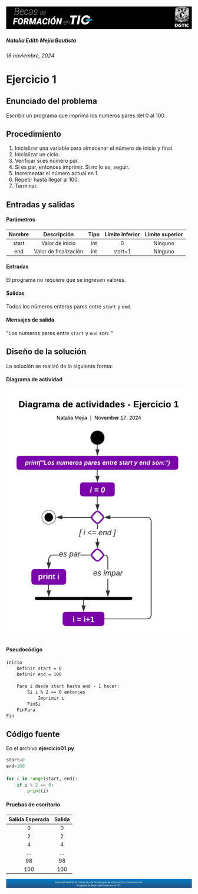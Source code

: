 ![headerDGTIC](/Imagenes/headerDGTIC.png)

##### Natalia Edith Mejía Bautista 
###### 16 noviembre, 2024

# Ejercicio 1

## Enunciado del problema
Escribir un programa que imprima los numeros pares del 0 al 100.

## Procedimiento 
1. Inicializar una variable para almacenar el número de inicio y final.
2. Inicializar un ciclo.
3. Verificar si es número par.
4. Si es par, entonces imprimir. Si no lo es, seguir.
5. Incrementar el número actual en 1.
6. Repetir hasta llegar al 100.
7. Terminar.

<!-- ## Entradas y salidas
| Left-Aligned  | Center Aligned  | Right Aligned |
|:------------- |:---------------:| -------------:|
| Row 1         | **Bold**        | Cell 3        |
| Row 2         | *Italic*        | Cell 6        |
| Row 3         | ~~Strike~~      | Cell 9        |
| Row 3         | [Link](dot.com) | Cell 9        |
 -->

 ## Entradas y salidas
#### Parámetros
| Nombre  | Descripción  | Tipo | Límite inferior | Límite superior |
|:-------------:|:---------------:| :-------------:|:---------:|:---------:|
| start  |Valor de inicio| int | 0 | Ninguno |
| end  |Valor de finalización| int | start+1 | Ninguno |

#### Entradas
El programa no requiere que se ingresen valores.

#### Salidas
Todos los números enteros pares entre `start` y `end`.
#### Mensajes de salida
"Los numeros pares entre `start` y `end` son: "

## Diseño de la solución 
La solución se realizó de la siguiente forma:
#### Diagrama de actividad
![Diagrama de actividad 01](/Imagenes/Diagrama01.png)


#### Pseudocódigo
<!-- ![Logo de Python](https://www.python.org/static/community_logos/python-logo-master-v3-TM.png) -->

<!-- Asi podemos hablar de `fun encontrar_pares`
Para imprimir **"¡Hola, mundo!"** en Python: -->

```plaintext
Inicio
    Definir start = 0
    Definir end = 100
    
    Para i desde start hasta end - 1 hacer:
        Si i % 2 == 0 entonces
            Imprimir i
        FinSi
    FinPara
Fin
```

## Código fuente
En el archivo **ejercicio01.py**
```python
start=0
end=100

for i in range(start, end):
    if i % 2 == 0:
        print(i) 
```

#### Pruebas de escritorio
| Salida Esperada | Salida |
|:-------------:|:---------:|
| 0 | 0 |
| 2 | 2 |
| 4 | 4 |
| ... | ...|
| 98 | 98 |
| 100 | 100 |

![footerDGTIC](/Imagenes/footerDGTIC.png)